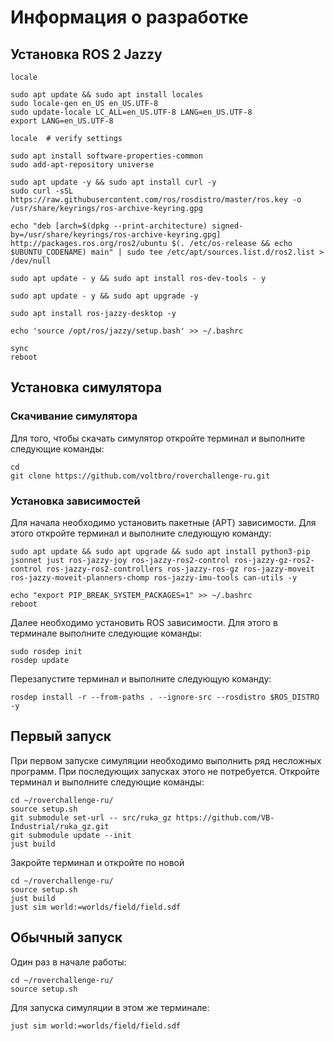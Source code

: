 # Информация о разработке

## Установка ROS 2 Jazzy

```
locale  

sudo apt update && sudo apt install locales
sudo locale-gen en_US en_US.UTF-8
sudo update-locale LC_ALL=en_US.UTF-8 LANG=en_US.UTF-8
export LANG=en_US.UTF-8

locale  # verify settings
```

```
sudo apt install software-properties-common
sudo add-apt-repository universe
```

```
sudo apt update -y && sudo apt install curl -y
sudo curl -sSL https://raw.githubusercontent.com/ros/rosdistro/master/ros.key -o /usr/share/keyrings/ros-archive-keyring.gpg
```

```
echo "deb [arch=$(dpkg --print-architecture) signed-by=/usr/share/keyrings/ros-archive-keyring.gpg] http://packages.ros.org/ros2/ubuntu $(. /etc/os-release && echo $UBUNTU_CODENAME) main" | sudo tee /etc/apt/sources.list.d/ros2.list > /dev/null
```

```
sudo apt update - y && sudo apt install ros-dev-tools - y
```

```
sudo apt update - y && sudo apt upgrade -y
```

```
sudo apt install ros-jazzy-desktop -y
```

```
echo 'source /opt/ros/jazzy/setup.bash' >> ~/.bashrc
```

```
sync
reboot
```

## Установка симулятора

### Скачивание симулятора

Для того, чтобы скачать симулятор откройте терминал и выполните следующие команды:

```
cd
git clone https://github.com/voltbro/roverchallenge-ru.git
```

### Установка зависимостей

Для начала необходимо установить пакетные (APT) зависимости. Для этого откройте терминал и выполните следующую команду:

```
sudo apt update && sudo apt upgrade && sudo apt install python3-pip jsonnet just ros-jazzy-joy ros-jazzy-ros2-control ros-jazzy-gz-ros2-control ros-jazzy-ros2-controllers ros-jazzy-ros-gz ros-jazzy-moveit ros-jazzy-moveit-planners-chomp ros-jazzy-imu-tools can-utils -y
```

```
echo "export PIP_BREAK_SYSTEM_PACKAGES=1" >> ~/.bashrc
reboot
```

Далее необходимо установить ROS зависимости. Для этого в терминале выполните следующие команды:

```
sudo rosdep init
rosdep update
```

Перезапустите терминал и выполните следующую команду:

```
rosdep install -r --from-paths . --ignore-src --rosdistro $ROS_DISTRO -y
```

## Первый запуск

При первом запуске симуляции необходимо выполнить ряд несложных программ. При последующих запусках этого не потребуется. Откройте терминал и выполните следующие команды:

```
cd ~/roverchallenge-ru/
source setup.sh
git submodule set-url -- src/ruka_gz https://github.com/VB-Industrial/ruka_gz.git
git submodule update --init
just build
```

Закройте терминал и откройте по новой

```
cd ~/roverchallenge-ru/
source setup.sh
just build
just sim world:=worlds/field/field.sdf
```


## Обычный запуск

Один раз в начале работы:

```
cd ~/roverchallenge-ru/
source setup.sh
```

Для запуска симуляции в этом же терминале:

```
just sim world:=worlds/field/field.sdf
```
